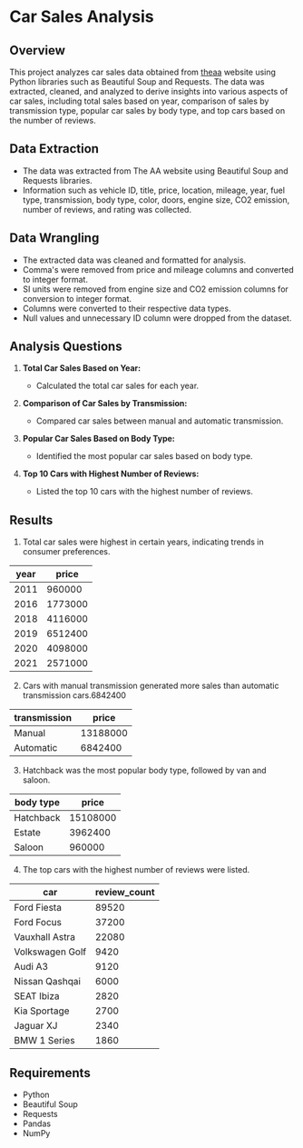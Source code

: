 # Car Sales Analysis

## Overview
This project analyzes car sales data obtained from [theaa](https://www.theaa.com/cars/) website using Python libraries such as Beautiful Soup and Requests. The data was extracted, cleaned, and analyzed to derive insights into various aspects of car sales, including total sales based on year, comparison of sales by transmission type, popular car sales by body type, and top cars based on the number of reviews.

## Data Extraction
- The data was extracted from The AA website using Beautiful Soup and Requests libraries.
- Information such as vehicle ID, title, price, location, mileage, year, fuel type, transmission, body type, color, doors, engine size, CO2 emission, number of reviews, and rating was collected.

## Data Wrangling
- The extracted data was cleaned and formatted for analysis.
- Comma's were removed from price and mileage columns and converted to integer format.
- SI units were removed from engine size and CO2 emission columns for conversion to integer format.
- Columns were converted to their respective data types.
- Null values and unnecessary ID column were dropped from the dataset.

## Analysis Questions
1. **Total Car Sales Based on Year:**
   - Calculated the total car sales for each year.
   
2. **Comparison of Car Sales by Transmission:**
   - Compared car sales between manual and automatic transmission.

3. **Popular Car Sales Based on Body Type:**
   - Identified the most popular car sales based on body type.

4. **Top 10 Cars with Highest Number of Reviews:**
   - Listed the top 10 cars with the highest number of reviews.

## Results
1. Total car sales were highest in certain years, indicating trends in consumer preferences. 

| year |   price  |
|------|----------|
| 2011 |  960000  |
| 2016 | 1773000  |
| 2018 | 4116000  |
| 2019 | 6512400  |
| 2020 | 4098000  |
| 2021 | 2571000  |


2. Cars with manual transmission generated more sales than automatic transmission cars.6842400

| transmission |   price   |
|--------------|-----------|
|  Manual      | 13188000  |
|  Automatic   | 6842400   |

3. Hatchback was the most popular body type, followed by van and saloon.

|  body type  |   price   |
|-------------|-----------|
|  Hatchback  | 15108000  |
|    Estate   |  3962400  |
|    Saloon   |   960000  |

4. The top cars with the highest number of reviews were listed.

|       car          | review_count |
|--------------------|--------------|
|   Ford Fiesta      |     89520    |
|   Ford Focus       |     37200    |
|   Vauxhall Astra   |     22080    |
|   Volkswagen Golf  |      9420    |
|   Audi A3          |      9120    |
|   Nissan Qashqai   |      6000    |
|   SEAT Ibiza       |      2820    |
|   Kia Sportage     |      2700    |
|   Jaguar XJ        |      2340    |
|   BMW 1 Series     |      1860    |

## Requirements
- Python
- Beautiful Soup
- Requests
- Pandas
- NumPy
